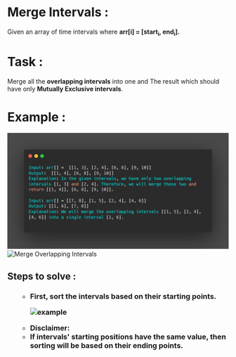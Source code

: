 <h1> Merge Intervals :</h1>
Given an array of time intervals where <b>arr[i] = [start<sub>i</sub>, end<sub>i</sub>].</b>
<h1>Task :</h1>
Merge all the <B>overlapping intervals</B> into one and The result which should have only <b>Mutually Exclusive intervals</b>.
<h1> Example :</h1>

![example](carbon.png)
![Merge Overlapping Intervals](https://www.interviewbit.com/blog/wp-content/uploads/2021/11/merge-overlapping-intervals-951x1024.png)

<h2> Steps to solve : </h2>
<ul>
 <h3>
  <ul>
    <li>First, sort the intervals based on their starting points.</li>
       
   ![example](https://www.interviewbit.com/blog/wp-content/uploads/2021/11/contagious-fashion-1024x382.png)
     <li><b>Disclaimer:</b></li>
     <li>If intervals' starting positions have the same value, then sorting will be based on their ending points.</li>   
     
        
  </ul>
</h3>

</ul>
  

       
